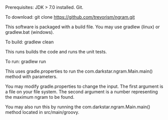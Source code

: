 Prerequisites: JDK > 7.0 installed. Git.

To download: git clone https://github.com/trevorism/ngram.git

This software is packaged with a build file. You may use gradlew (linux) or gradlew.bat (windows).

To build: gradlew clean

This runs builds the code and runs the unit tests.

To run: gradlew run

This uses gradle.properties to run the com.darkstar.ngram.Main.main() method with parameters.

You may modify gradle.properties to change the input. The first argument is a file on your file system.
The second argument is a number representing the maximum ngram to be found.

You may also run this by running the com.darkstar.ngram.Main.main() method located in src/main/groovy.